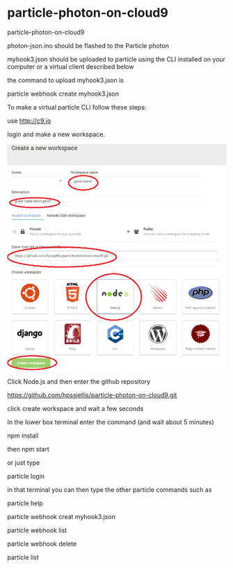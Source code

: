 # particle-photon-on-cloud9
particle-photon-on-cloud9




photon-json.ino should be flashed to the Particle photon


myhook3.json should be uploaded to particle using the CLI installed on your computer or a virtual client described below

the command to upload myhook3.json is 

particle webhook create myhook3.json




To make a virtual particle CLI follow these steps:


use http://c9.io

login and make a new workspace.


![](cloud9-setup.png)


Click Node.js and then enter the github repository

https://github.com/hpssjellis/particle-photon-on-cloud9.git


click create workspace and wait a few seconds


In the lower box terminal enter the command (and wait about 5 minutes)

npm install


then npm start

or just type

particle login

in that terminal you can then type the other particle commands such as


particle help

particle webhook creat myhook3.json

particle webhook list

particle webhook delete



particle list



